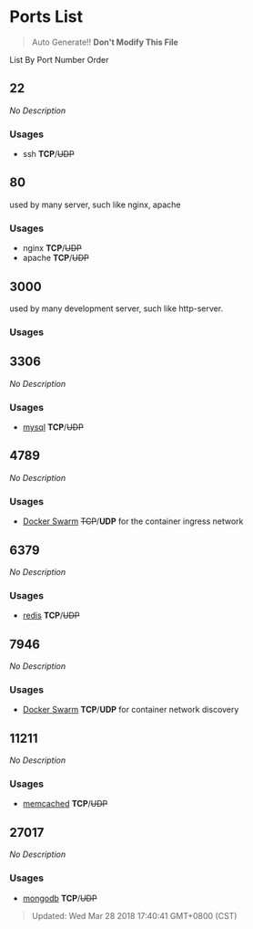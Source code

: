 # Ports List

> Auto Generate!! **Don't Modify This File**

List By Port Number Order


## 22

*No Description*

### Usages

- ssh **TCP**/~~UDP~~ 


## 80

used by many server, such like nginx, apache


### Usages

- nginx **TCP**/~~UDP~~ 
- apache **TCP**/~~UDP~~ 


## 3000

used by many development server, such like http-server.


### Usages




## 3306

*No Description*

### Usages

- [mysql](https://www.mysql.com/) **TCP**/~~UDP~~ 


## 4789

*No Description*

### Usages

- [Docker Swarm](https://docs.docker.com/engine/swarm/) ~~TCP~~/**UDP** for the container ingress network


## 6379

*No Description*

### Usages

- [redis](https://redis.io/) **TCP**/~~UDP~~ 


## 7946

*No Description*

### Usages

- [Docker Swarm](https://docs.docker.com/engine/swarm/) **TCP**/**UDP** for container network discovery


## 11211

*No Description*

### Usages

- [memcached](https://www.memcached.org/) **TCP**/~~UDP~~ 


## 27017

*No Description*

### Usages

- [mongodb](https://www.mongodb.com/) **TCP**/~~UDP~~ 


> Updated: Wed Mar 28 2018 17:40:41 GMT+0800 (CST)